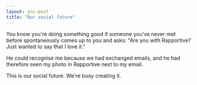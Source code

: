 ```yaml
---
layout: ync-post
title: "Our social future"
---
```


You know you're doing something good if someone you've never met before spontaneously comes up to
you and asks: "Are you with Rapportive? Just wanted to say that I love it."

He could recognise me
because we had exchanged emails, and he had therefore seen my photo in Rapportive next to my
email.

This is our social future. We're busy creating it.
